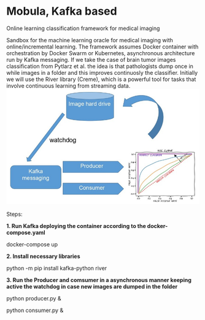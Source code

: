 # Mobula, Kafka based 
Online learning classification framework for medical imaging

Sandbox for the machine learning oracle for medical imaging with online/incremental learning.
The framework assumes Docker container with orchestration by Docker Swarm or Kubernetes, asynchronous architecture run by Kafka messaging. 
If we take the case of brain tumor images classification from Pytlarz et al. the idea is that pathologists dump once in while images in a folder and this improves continuosly the classifier. 
Initially we will use the River library (Creme), which is a powerful tool for tasks that involve continuous learning from streaming data.
![alt text](https://github.com/alecrimi/mobula/blob/main/image1.jpg) 

Steps:

__1. Run Kafka deploying the container according to the docker-compose.yaml__

docker-compose up

__2. Install necessary libraries__

python -m pip install kafka-python river

__3. Run the Producer and comsumer in a asynchronous manner keeping active the watchdog in case new images are dumped in the folder__

python producer.py &

python consumer.py &
